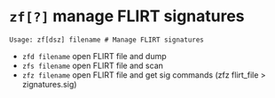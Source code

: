 <!-- TITLE: zf -->

#  `zf[?]` manage FLIRT signatures


```
Usage: zf[dsz] filename # Manage FLIRT signatures
```


- `zfd filename` open FLIRT file and dump
- `zfs filename` open FLIRT file and scan
- `zfz filename` open FLIRT file and get sig commands (zfz flirt_file > zignatures.sig)

<p hidden>zfd zfs zfz</p>